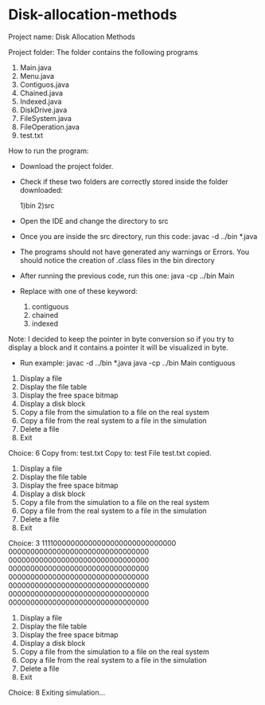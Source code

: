 # Disk-allocation-methods

Project name: Disk Allocation Methods

Project folder: The folder contains the following programs

1) Main.java
2) Menu.java
3) Contiguos.java
4) Chained.java
5) Indexed.java
6) DiskDrive.java
7) FileSystem.java
8) FileOperation.java
9) test.txt

How to run the program:

- Download the project folder.
- Check if these two folders are correctly stored inside the folder downloaded:

    1)bin
    2)src

- Open the IDE and change the directory to src
- Once you are inside the src directory, run this code: javac -d ../bin *.java
- The programs should not have generated any warnings or Errors. You should notice the creation of .class files in the bin directory
- After running the previous code, run this one: java -cp ../bin Main <method>
- Replace <method> with one of these keyword:

    1) contiguous
    2) chained
    3) indexed

Note:
I decided to keep the pointer in byte conversion so if you try to display a block and it contains a pointer it will be visualized in byte.

- Run example:
javac -d ../bin *.java
java -cp ../bin Main contiguous


1) Display a file
2) Display the file table
3) Display the free space bitmap
4) Display a disk block
5) Copy a file from the simulation to a file on the real system
6) Copy a file from the real system to a file in the simulation
7) Delete a file
8) Exit

Choice: 6
Copy from: test.txt
Copy to: test
File test.txt copied.

1) Display a file
2) Display the file table
3) Display the free space bitmap
4) Display a disk block
5) Copy a file from the simulation to a file on the real system
6) Copy a file from the real system to a file in the simulation
7) Delete a file
8) Exit

Choice: 3
11110000000000000000000000000000
00000000000000000000000000000000
00000000000000000000000000000000
00000000000000000000000000000000
00000000000000000000000000000000
00000000000000000000000000000000
00000000000000000000000000000000
00000000000000000000000000000000

1) Display a file
2) Display the file table
3) Display the free space bitmap
4) Display a disk block
5) Copy a file from the simulation to a file on the real system
6) Copy a file from the real system to a file in the simulation
7) Delete a file
8) Exit

Choice: 8
Exiting simulation...
